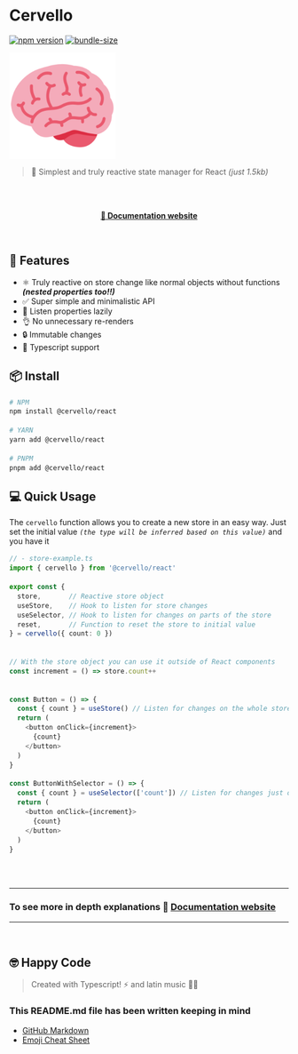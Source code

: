# Cervello

[![npm version](https://img.shields.io/npm/v/@cervello/react?color=blue&style=flat-square)](https://www.npmjs.com/package/@cervello/react)
[![bundle-size](https://img.shields.io/bundlephobia/minzip/@cervello/react/latest?color=orange&style=flat-square)](https://bundlephobia.com/package/@cervello/react@latest)


<a href="https://www.cervello.dev">
<img src="https://github.com/chempogonzalez/cervello/blob/main/assets/emoji-logo.png" style="display:block;">
</a>


> 🤯 Simplest and truly reactive state manager for React _(just 1.5kb)_


<br>
<br>


<a href="https://www.cervello.dev">
  <p align="center">
      <strong>📖 Documentation website</strong>
  </p>
</a>

<br>


## 🚀 **Features**
- ⚛️ Truly reactive on store change like normal objects without functions **_(nested properties too!!)_**
- ✅ Super simple and minimalistic API
- 🐨 Listen properties lazily
- 👌 No unnecessary re-renders
- 🔒 Immutable changes
- 🔑 Typescript support

## 📦 **Install**
```bash
# NPM
npm install @cervello/react

# YARN
yarn add @cervello/react

# PNPM
pnpm add @cervello/react
```


## 💻 **Quick Usage**
The `cervello` function allows you to create a new store in an easy way.
Just set the initial value _`(the type will be inferred based on this value)`_ and you have it

```ts
// - store-example.ts
import { cervello } from '@cervello/react'

export const {
  store,       // Reactive store object
  useStore,    // Hook to listen for store changes
  useSelector, // Hook to listen for changes on parts of the store
  reset,       // Function to reset the store to initial value
} = cervello({ count: 0 })


// With the store object you can use it outside of React components
const increment = () => store.count++


const Button = () => {
  const { count } = useStore() // Listen for changes on the whole store
  return (
    <button onClick={increment}>
      {count}
    </button>
  )
}

const ButtonWithSelector = () => {
  const { count } = useSelector(['count']) // Listen for changes just on count property
  return (
    <button onClick={increment}>
      {count}
    </button>
  )
}
```
<br>
<br>


---------
### To see more in depth explanations 📖 [Documentation website](https://www.cervello.dev)
--------

<br>

## 🤓 Happy Code

> Created with Typescript! ⚡ and latin music 🎺🎵

### This README.md file has been written keeping in mind

- [GitHub Markdown](https://guides.github.com/features/mastering-markdown/)
- [Emoji Cheat Sheet](https://www.webfx.com/tools/emoji-cheat-sheet/)
